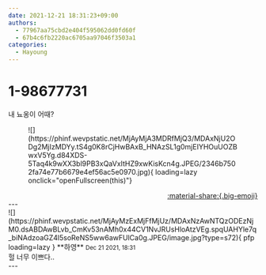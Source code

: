 ```yaml
---
date: 2021-12-21 18:31:23+09:00
authors:
  - 77967aa75cbd2e404f595062dd0fd60f
  - 67b4c6fb2220ac6705aa97046f3503a1
categories:
  - Hayoung
---
```


# 1-98677731

<div class="post-container" markdown="1">
<div class="content-container md-sidebar__scrollwrap" markdown="1">

내 뇨옹이 어때?
<figure markdown="1">
![](https://phinf.wevpstatic.net/MjAyMjA3MDRfMjQ3/MDAxNjU2ODg2MjIzMDYy.tS4g0K8rCjHwBAxB_HNAzSL1g0mjEIYHOuUOZBwxV5Yg.d84XDS-5Taq4k9wXX3bl9PB3xQaVxItHZ9xwKisKcn4g.JPEG/2346b7502fa74e77b6679e4ef56ac5e0970.jpg){ loading=lazy onclick="openFullscreen(this)"}
</figure>


</div>
</div>

<div style="text-align: right;" markdown="1">
<a href="https://weverse.io/fromis9/fanpost/1-98677731" style="text-align: right;">:material-share:{.big-emoji}</a>
</div>
---

<div class="comments-container md-sidebar__scrollwrap" markdown="1">
<div class="comment" markdown="1">
<div class='id-container' markdown="1">
![](https://phinf.wevpstatic.net/MjAyMzExMjFfMjUz/MDAxNzAwNTQzODEzNjM0.dsABDAwBLvb_CmKv53nAMh0x44CV1NvJRUsHloAtzVEg.spqUAHYle7q_biNAdzoaGZ4l5soReNS5ww6awFUlCa0g.JPEG/image.jpg?type=s72){ pfp loading=lazy }
**<span class="artist">하영</span>** <small>Dec 21 2021, 18:31</small><br>
</div>
<div class='comment-body' markdown="1">
헐 너무 이쁘다..
</div>
</div>
</div>
---
